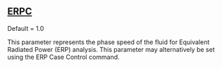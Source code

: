## [ERPC](https://help.hexagonmi.com/bundle/MSC_Nastran_2022.4/page/Nastran_Combined_Book/qrg/parameters/TOC.ERPC.xhtml)

Default = 1.0

This parameter represents the phase speed of the fluid for Equivalent Radiated Power (ERP) analysis. This parameter may alternatively be set using the ERP Case Control command.

